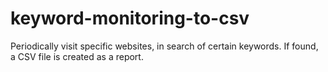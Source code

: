 # keyword-monitoring-to-csv
Periodically visit specific websites, in search of certain keywords. If found, a CSV file is created as a report.

